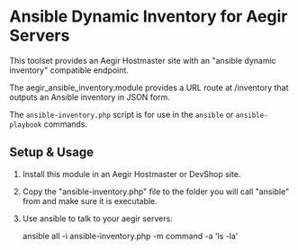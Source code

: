 # Ansible Dynamic Inventory for Aegir Servers

This toolset provides an Aegir Hostmaster site with an
"ansible dynamic inventory" compatible endpoint.

The aegir_ansible_inventory.module provides a URL route at /inventory that
outputs an Ansible inventory in JSON form.

The `ansible-inventory.php` script is for use in the `ansible` or `ansible-playbook` commands.


## Setup & Usage

1. Install this module in an Aegir Hostmaster or DevShop site.
2. Copy the "ansible-inventory.php" file to the folder you will call "ansible" from and make sure it is executable.
3. Use ansible to talk to your aegir servers:

    ansible all -i ansible-inventory.php -m command -a 'ls -la'


